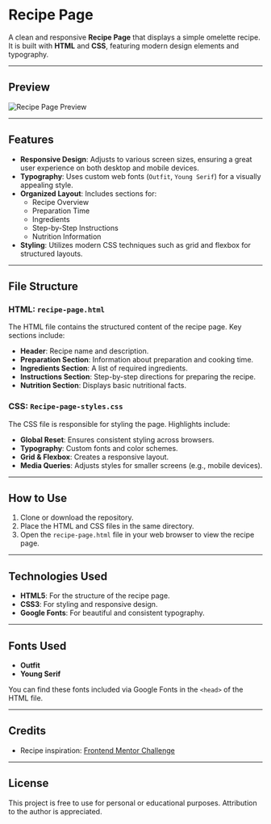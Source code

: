 # Recipe Page

A clean and responsive **Recipe Page** that displays a simple omelette recipe. It is built with **HTML** and **CSS**, featuring modern design elements and typography.

---

## Preview

![Recipe Page Preview](./assets/images/preview.png)

---

## Features

- **Responsive Design**: Adjusts to various screen sizes, ensuring a great user experience on both desktop and mobile devices.
- **Typography**: Uses custom web fonts (`Outfit`, `Young Serif`) for a visually appealing style.
- **Organized Layout**: Includes sections for:
  - Recipe Overview
  - Preparation Time
  - Ingredients
  - Step-by-Step Instructions
  - Nutrition Information
- **Styling**: Utilizes modern CSS techniques such as grid and flexbox for structured layouts.

---

## File Structure

### HTML: `recipe-page.html`

The HTML file contains the structured content of the recipe page. Key sections include:

- **Header**: Recipe name and description.
- **Preparation Section**: Information about preparation and cooking time.
- **Ingredients Section**: A list of required ingredients.
- **Instructions Section**: Step-by-step directions for preparing the recipe.
- **Nutrition Section**: Displays basic nutritional facts.

### CSS: `Recipe-page-styles.css`

The CSS file is responsible for styling the page. Highlights include:

- **Global Reset**: Ensures consistent styling across browsers.
- **Typography**: Custom fonts and color schemes.
- **Grid & Flexbox**: Creates a responsive layout.
- **Media Queries**: Adjusts styles for smaller screens (e.g., mobile devices).

---

## How to Use

1. Clone or download the repository.
2. Place the HTML and CSS files in the same directory.
3. Open the `recipe-page.html` file in your web browser to view the recipe page.

---

## Technologies Used

- **HTML5**: For the structure of the recipe page.
- **CSS3**: For styling and responsive design.
- **Google Fonts**: For beautiful and consistent typography.

---

## Fonts Used

- **Outfit**
- **Young Serif**

You can find these fonts included via Google Fonts in the `<head>` of the HTML file.

---

## Credits

- Recipe inspiration: [Frontend Mentor Challenge](https://www.frontendmentor.io/)

---

## License

This project is free to use for personal or educational purposes. Attribution to the author is appreciated.
